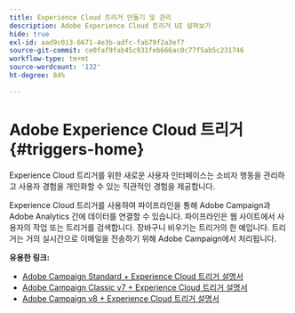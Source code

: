 ```yaml
---
title: Experience Cloud 트리거 만들기 및 관리
description: Adobe Experience Cloud 트리거 UI 살펴보기
hide: true
exl-id: aad9c013-6671-4e3b-adfc-fab79f2a3ef7
source-git-commit: ce0faf9fab45c931feb666ac0c77f5ab5c231746
workflow-type: tm+mt
source-wordcount: '132'
ht-degree: 84%

---
```


# Adobe Experience Cloud 트리거{#triggers-home}

Experience Cloud 트리거를 위한 새로운 사용자 인터페이스는 소비자 행동을 관리하고 사용자 경험을 개인화할 수 있는 직관적인 경험을 제공합니다.

Experience Cloud 트리거를 사용하여 파이프라인을 통해 Adobe Campaign과 Adobe Analytics 간에 데이터를 연결할 수 있습니다. 파이프라인은 웹 사이트에서 사용자의 작업 또는 트리거를 검색합니다. 장바구니 비우기는 트리거의 한 예입니다. 트리거는 거의 실시간으로 이메일을 전송하기 위해 Adobe Campaign에서 처리됩니다.


**유용한 링크:**

* [Adobe Campaign Standard + Experience Cloud 트리거 설명서](https://experienceleague.adobe.com/docs/campaign-standard/using/integrating-with-adobe-cloud/working-with-campaign-and-triggers/about-adobe-experience-cloud-triggers.html)
* [Adobe Campaign Classic v7 + Experience Cloud 트리거 설명서](https://experienceleague.adobe.com/docs/campaign-classic/using/integrating-with-adobe-experience-cloud/experience-triggers/about-triggers.html)
* [Adobe Campaign v8 + Experience Cloud 트리거 설명서](https://experienceleague.adobe.com/docs/campaign/campaign-v8/connect/ac-triggers.html)
